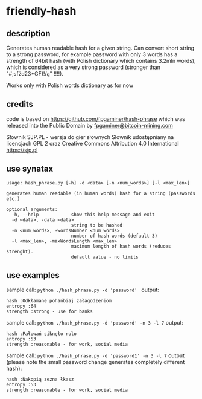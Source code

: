 # friendly-hash

## description

Generates human readable hash for a given string.
Can convert short string to a strong password, for example password with only 3 words has a strength of 64bit hash (with Polish dictionary which contains 3.2mln words), which is considered as a very strong password (stronger than "#;sfżd23*GF)!/ą" !!!!).

Works only with Polish words dictionary as for now


## credits
code is based on https://github.com/fpgaminer/hash-phrase
which was released into the Public Domain by fpgaminer@bitcoin-mining.com

Słownik SJP.PL - wersja do gier słownych
Słownik udostępniany na licencjach GPL 2 oraz
Creative Commons Attribution 4.0 International
https://sjp.pl


## use synatax
```
usage: hash_phrase.py [-h] -d <data> [-n <num_words>] [-l <max_len>]

generates human readable (in human words) hash for a string (passwords etc.)

optional arguments:
  -h, --help            show this help message and exit
  -d <data>, -data <data>
                        string to be hashed
  -n <num_words>, -wordsNumber <num_words>
                        number of hash words (default 3)
  -l <max_len>, -maxWordsLength <max_len>
                        maximum length of hash words (reduces strenght).
                        default value - no limits
```                        

## use examples
sample call:
```python ./hash_phrase.py -d 'password' ```
output:
```
hash :Odkłamane pohańbiaj załagodzeniom
entropy :64
strength :strong - use for banks
```

sample call:
```python ./hash_phrase.py -d 'password' -n 3 -l 7```
output:
```
hash :Pałowań siknęło rolo
entropy :53
strength :reasonable - for work, social media
```

sample call:
```python ./hash_phrase.py -d 'password1' -n 3 -l 7```
output (please note the small password change generates completely different hash):
```
hash :Nakopią zezna łkasz
entropy :53
strength :reasonable - for work, social media
```